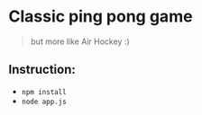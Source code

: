 # Classic ping pong game
> but more like Air Hockey :)

## Instruction:
   - `npm install`
   - `node app.js`
    

